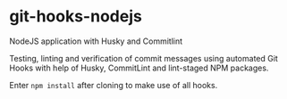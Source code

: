 # git-hooks-nodejs
NodeJS application with Husky and Commitlint

Testing, linting and verification of commit messages using automated Git Hooks with help of Husky, CommitLint and lint-staged NPM packages.

Enter `npm install` after cloning to make use of all hooks.
